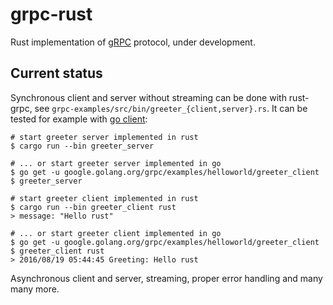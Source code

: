 # grpc-rust

Rust implementation of [gRPC](http://www.grpc.io/) protocol, under development.

## Current status

Synchronous client and server without streaming can be done with rust-grpc,
see `grpc-examples/src/bin/greeter_{client,server}.rs`. It can be tested
for example with [go client](https://github.com/grpc/grpc-go/tree/master/examples/helloworld):

```
# start greeter server implemented in rust
$ cargo run --bin greeter_server

# ... or start greeter server implemented in go
$ go get -u google.golang.org/grpc/examples/helloworld/greeter_client
$ greeter_server

# start greeter client implemented in rust
$ cargo run --bin greeter_client rust
> message: "Hello rust"

# ... or start greeter client implemented in go
$ go get -u google.golang.org/grpc/examples/helloworld/greeter_client
$ greeter_client rust
> 2016/08/19 05:44:45 Greeting: Hello rust
```

Asynchronous client and server, streaming, proper error handling and many many more.
